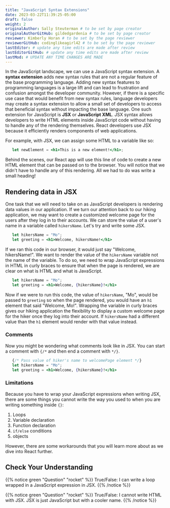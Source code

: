 ```yaml
---
title: "JavaScript Syntax Extensions"
date: 2023-03-22T11:39:25-05:00
draft: false
weight: 2
originalAuthor: Sally Steuterman # to be set by page creator
originalAuthorGitHub: gildedgardenia # to be set by page creator
reviewer: Kimberly Horan # to be set by the page reviewer
reviewerGitHub: codinglikeagirl42 # to be set by the page reviewer
lastEditor: # update any time edits are made after review
lastEditorGitHub: # update any time edits are made after review
lastMod: # UPDATE ANY TIME CHANGES ARE MADE
---
```


In the JavaScript landscape, we can use a JavaScript syntax extension. A **syntax extension** adds new syntax rules that are not a regular feature of the base programming language. Adding new syntax features to programming languages is a large lift and can lead to frustration and confusion amongst the developer community. However, if there is a specific use case that would benefit from new syntax rules, language developers may create a syntax extension to allow a small set of developers to access that beneficial syntax without impacting the base language. One such extension for JavaScript is **JSX** or **JavaScript XML**. JSX syntax allows developers to write HTML elements inside JavaScript code without having to handle any of the rendering themselves. React developers use JSX because it efficiently renders components of web applications.

For example, with JSX, we can assign some HTML to a variable like so:

```jsx
   let newElement = <h1>This is a new element!</h1>;
```

Behind the scenes, our React app will use this line of code to create a new HTML element that can be passed on to the browser. You will notice that we didn't have to handle any of this rendering. All we had to do was write a small heading!

## Rendering data in JSX

One task that we will need to take on as JavaScript developers is rendering data values in our application. If we turn our attention back to our hiking application, we may want to create a customized welcome page for the users after they log in to their accounts. We can store the value of a user's name in a variable called `hikersName`. Let's try and write some JSX.

```jsx
   let hikersName = "Mo";
   let greeting = <h1>Welcome, hikersName!</h1>
```

If we ran this code in our browser, it would just say "Welcome, hikersName!". We want to render the value of the `hikersName` variable not the name of the variable. To do so, we need to wrap JavaScript expressions in HTML in curly braces to ensure that when the page is rendered, we are clear on what is HTML and what is JavaScript.

```jsx
   let hikersName = "Mo";
   let greeting = <h1>Welcome, {hikersName}!</h1>
```

Now if we were to run this code, the value of `hikersName`, "Mo", would be passed to `greeting` so when the page rendered, you would have an `h1` element that said "Welcome, Mo!". Wrapping the variable in curly braces gives our hiking application the flexibility to display a custom welcome page for the hiker once they log into their account. If `hikersName` had a different value than the `h1` element would render with that value instead.

### Comments 

Now you might be wondering what comments look like in JSX. You can start a comment with `{/*` and then end a comment with `*/}`. 

```jsx
   {/* Pass value of hiker's name to welcomePage element */}
   let hikersName = "Mo";
   let greeting = <h1>Welcome, {hikersName}!</h1>
```

### Limitations

Because you have to wrap your JavaScript expressions when writing JSX, there are some things you cannot write the way you used to when you are writing something inside `{}`:

1. Loops
1. Variable declaration
1. Function declaration
1. `if/else` conditions
1. objects

However, there are some workarounds that you will learn more about as we dive into React further.

## Check Your Understanding

{{% notice green "Question" "rocket" %}}
   True/False: I can write a loop wrapped in a JavaScript expression in JSX.
{{% /notice %}}

<!-- False -->

{{% notice green "Question" "rocket" %}}
   True/False: I cannot write HTML with JSX. JSX is just JavaScript but with a cooler name.
{{% /notice %}}

<!-- False -->